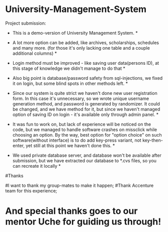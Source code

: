 # University-Management-System
Project submission:

* This is a demo-version of University Management System.
  *
* A lot more option can be added, like archives, scholarships, schedules and many more.
  (for those it's only lacking one table and a couple additional columns)
  *
  
* Login method must be improved - like saving user data(persons ID),
at this stage of knowledge we didn't manage to do that
  *

* Also big point is database/password safety from sql-injections, we fixed it on login,
but some blind spots in other methods left.
  *
  
* Since our system is quite strict we haven't done new user registration form.
In this case it's unnecessary, so we wrote unique username generation method,
  and password is generated by randomizer. It could be changed, and we have method for it,
  but since we haven't managed option of saving ID on login - it's available only through 
  admin panel.
  *
  
* It was fun to work on, but lack of experience will be noticed on the code, 
but we managed to handle software crashes on missclick while choosing an option.
  By the way, best option for "option choice" on such software(without interface) is to do add
  key-press variant, not key-then-enter, yet still at this point we haven't done this.
  *
  
* We used private database server, and database won't be available after submission, but we have 
extracted our database to *.cvs files, so you can recreate it locally
  *
  
#Thanks

#I want to thank my group-mates to make it happen;
#Thank Accenture team for this experience;
# And special thanks goes to our mentor Uche for guiding us through!